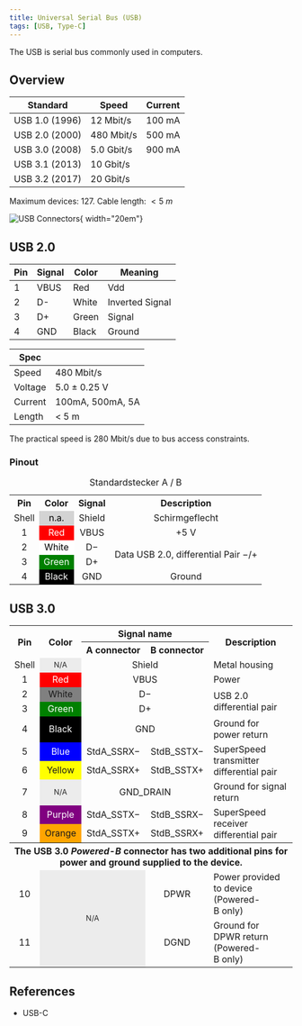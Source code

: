 ```yaml
---
title: Universal Serial Bus (USB)
tags: [USB, Type-C]
---
```


The USB is serial bus commonly used in computers.

## Overview

| Standard        | Speed       | Current |
|-----------------|-------------|---------|
| USB 1.0 (1996)  |  12 Mbit/s  | 100 mA  |
| USB 2.0 (2000)  | 480 Mbit/s  | 500 mA  |
| USB 3.0 (2008)  | 5.0 Gbit/s  | 900 mA  |
| USB 3.1 (2013)  |  10 Gbit/s  |         |
| USB 3.2 (2017)  |  20 Gbit/s  |         |



Maximum devices: 127.
Cable length: $< \SI{5}{m}$


![USB Connectors](usb-connectors.svg){ width="20em"}




## USB 2.0

| Pin | Signal | Color | Meaning |
|-----|------|----|----|
| 1   | VBUS | Red   | Vdd |
| 2   | D-   | White | Inverted Signal |
| 3   | D+   | Green | Signal |
| 4   | GND  | Black | Ground |

| Spec | |
|---|---|
| Speed | 480 Mbit/s |
| Voltage | 5.0 ± 0.25 V |
| Current | 100mA, 500mA, 5A |
| Length | < 5 m |

The practical speed is 280 Mbit/s due to bus access constraints.


### Pinout
<table style="text-align: center;">
<caption>Standardstecker A / B
</caption>
<tbody><tr>
 <th>Pin</th>
 <th>Color</th>
 <th>Signal</th>
 <th>Description</th>
</tr>
<tr>
 <td style="text-align: center;">Shell</td>
 <td style="background: lightgray; color: black;">n.a.</td>
 <td>Shield</td>
 <td>Schirmgeflecht</td>
</tr>
<tr>
 <td style="text-align: center;">1</td>
 <td style="background: red; color: white;">Red</td>
 <td>VBUS</td>
 <td>+5&nbsp;V</td>
</tr>
<tr>
 <td style="text-align: center;">2</td>
 <td style="background: white; color: black;">White</td>
 <td>D−</td>
 <td rowspan="2" style="text-align: left;">Data USB&nbsp;2.0, differential Pair −/+</td>
</tr>
<tr>
<td style="text-align: center;">3</td>
<td style="background: green; color: white;">Green</td>
<td>D+</td>
</tr>
<tr>
<td style="text-align: center;">4</td>
<td style="background: black; color: white;">Black</td>
<td>GND</td>
<td>Ground</td>
</tr></tbody>
</table>




## USB 3.0


<!-- Wikipedia Table -->
<table>
<tbody style="text-align: center;"><tr>
<th rowspan="2">Pin</th>
<th rowspan="2">Color</th>
<th colspan="2">Signal name</th>
<th rowspan="2">Description</th>
</tr>
<tr>
<th>A connector</th>
<th>B connector</th>
</tr>
<tr>
<td>Shell</td>
<td data-sort-value="" style="background: #ececec; color: #2C2C2C; vertical-align: middle; font-size: smaller; text-align: center;" class="table-na">N/A</td>
<td colspan="2">Shield</td>
<td style="text-align: left;">Metal housing</td>
</tr>
<tr>
<td>1</td>
<td style="background: red; color: white;">Red</td>
<td colspan="2">VBUS</td>
<td style="text-align: left;">Power</td>
</tr>
<tr>
<td>2</td>
<td style="background: grey;">White</td>
<td colspan="2">D−</td>
<td rowspan="2" style="text-align: left;">USB&nbsp;2.0 differential pair</td>
</tr>
<tr>
<td>3</td>
<td style="background: green; color: white;">Green</td>
<td colspan="2">D+</td>
</tr>
<tr>
<td>4</td>
<td style="background: black; color: white;">Black</td>
<td colspan="2">GND</td>
<td style="text-align: left;">Ground for power return</td>
</tr>
<tr>
<td>5</td>
<td style="background: blue; color: white;">Blue</td>
<td>StdA_SSRX−</td>
<td>StdB_SSTX−</td>
<td rowspan="2" style="text-align: left;">SuperSpeed transmitter differential pair</td>
</tr>
<tr>
<td>6</td>
<td style="background: yellow;">Yellow</td>
<td>StdA_SSRX+</td>
<td>StdB_SSTX+</td>
</tr>
<tr>
<td>7</td>
<td data-sort-value="" style="background: #ececec; color: #2C2C2C; vertical-align: middle; font-size: smaller; text-align: center;" class="table-na">N/A</td>
<td colspan="2">GND_DRAIN</td>
<td style="text-align: left;">Ground for signal return</td>
</tr>
<tr>
<td>8</td>
<td style="background: purple; color: white;">Purple</td>
<td>StdA_SSTX−</td>
<td>StdB_SSRX−</td>
<td rowspan="2" style="text-align: left;">SuperSpeed receiver differential pair</td>
</tr>
<tr>
<td>9</td>
<td style="background: orange;">Orange</td>
<td>StdA_SSTX+</td>
<td>StdB_SSRX+</td>
</tr>
<tr>
<th style="background:none;" colspan="5">The USB&nbsp;3.0 <i>Powered-B</i> connector has two additional pins for power and ground supplied to the device.</th>
</tr>
<tr>
<td>10</td>
<td colspan="2" rowspan="2" data-sort-value="" style="background: #ececec; color: #2C2C2C; vertical-align: middle; font-size: smaller; text-align: center;" class="table-na">N/A</td>
<td>DPWR</td>
<td style="text-align: left;">Power provided to device (Powered-B&nbsp;only)</td>
</tr>
<tr>
<td>11</td>
<td>DGND</td>
<td style="text-align: left;">Ground for DPWR return (Powered-B&nbsp;only)</td>
</tr>
</tbody>
</table>



## References

* USB-C

